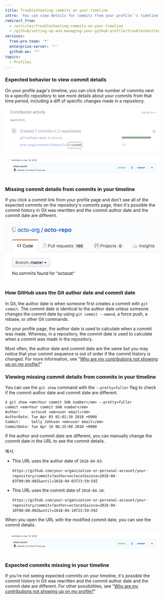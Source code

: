 ```yaml
---
title: Troubleshooting commits on your timeline
intro: 'You can view details for commits from your profile''s timeline. If you don''t see commits you expect on your profile or can''t find commit details from your profile page, the commit date and the commit author date may be different.'
redirect_from:
  - /articles/troubleshooting-commits-on-your-timeline
  - /github/setting-up-and-managing-your-github-profile/troubleshooting-commits-on-your-timeline
versions:
  free-pro-team: '*'
  enterprise-server: '*'
  github-ae: '*'
topics:
  - Profiles
---
```


### Expected behavior to view commit details

On your profile page's timeline, you can click the number of commits next to a specific repository to see more details about your commits from that time period, including a diff of specific changes made in a repository.

![Commit link on profile timeline](/assets/images/help/profile/commit-link-on-profile-timeline.png)

![Commit details](/assets/images/help/commits/commit-details.png)

### Missing commit details from commits in your timeline

If you click a commit link from your profile page and don't see all of the expected commits on the repository's commits page, then it's possible the commit history in Git was rewritten and the commit author date and the commit date are different.

![Repository page with message that says "no commits found for octocat"](/assets/images/help/repository/no-commits-found.png)

### How GitHub uses the Git author date and commit date

In Git, the author date is when someone first creates a commit with `git commit`. The commit date is identical to the author date unless someone changes the commit date by using `git commit --amend`, a force push, a rebase, or other Git commands.

On your profile page, the author date is used to calculate when a commit was made. Whereas, in a repository, the commit date is used to calculate when a commit was made in the repository.

Most often, the author date and commit date are the same but you may notice that your commit sequence is out of order if the commit history is changed. For more information, see "[Why are my contributions not showing up on my profile?](/articles/why-are-my-contributions-not-showing-up-on-my-profile)"

### Viewing missing commit details from commits in your timeline

You can use the `git show` command with the `--pretty=fuller` flag to check if the commit author date and commit date are different.

```shell
$ git show <em>Your commit SHA number</em> --pretty=fuller
commit <em>Your commit SHA number</em>
Author:     octocat <em>user email</em>
AuthorDate: Tue Apr 03 02:02:30 2018 +0900
Commit:     Sally Johnson <em>user email</em>
CommitDate: Tue Apr 10 06:25:08 2018 +0900
```

If the author and commit date are different, you can manually change the commit date in the URL to see the commit details.

예시:
- This URL uses the author date of `2018-04-03`:

  `https://github.com/your-organization-or-personal-account/your-repository/commits?author=octocat&since=2018-04-03T00:00:00Z&until=2018-04-03T23:59:59Z`
- This URL uses the commit date of `2018-04-10`:

  `https://github.com/your-organization-or-personal-account/your-repository/commits?author=octocat&since=2018-04-10T00:00:00Z&until=2018-04-10T23:59:59Z`

When you open the URL with the modified commit date, you can see the commit details.

![Commit details](/assets/images/help/commits/commit-details.png)

### Expected commits missing in your timeline

If you're not seeing expected commits on your timeline, it's possible the commit history in Git was rewritten and the commit author date and the commit date are different. For other possibilities, see "[Why are my contributions not showing up on my profile?](/articles/why-are-my-contributions-not-showing-up-on-my-profile)"
